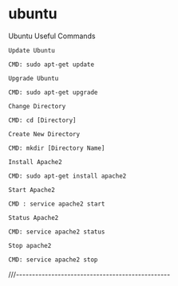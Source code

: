 # ubuntu

Ubuntu Useful Commands

`Update Ubuntu`

`CMD: sudo apt-get update`

`Upgrade Ubuntu`

`CMD: sudo apt-get upgrade`

`Change Directory `

`CMD: cd [Directory]`

`Create New Directory `

`CMD: mkdir [Directory Name]`

`Install Apache2`

`CMD: sudo apt-get install apache2`

`Start Apache2`

`CMD : service apache2 start`

`Status Apache2 `

`CMD: service apache2 status`

`Stop apache2`

`CMD: service apache2 stop`


///------------------------------------------------


